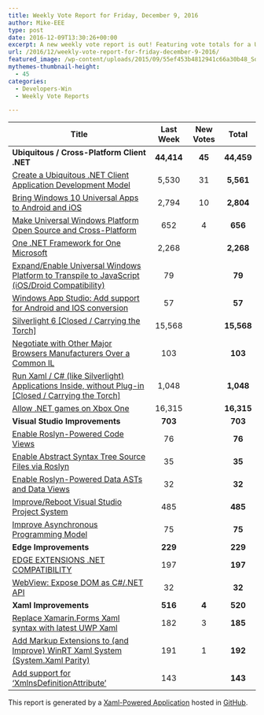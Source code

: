 ```yaml
---
title: Weekly Vote Report for Friday, December 9, 2016
author: Mike-EEE
type: post
date: 2016-12-09T13:30:26+00:00
excerpt: A new weekly vote report is out! Featuring vote totals for a Ubiquitous / Cross-Platform Client .NET (+45 New/44,459 Total), Visual Studio Improvements (+0 New/703 Total), Edge Improvements (+0 New/229 Total), and Xaml Improvements (+4 New/520 Total).
url: /2016/12/weekly-vote-report-for-friday-december-9-2016/
featured_image: /wp-content/uploads/2015/09/55ef453b4812941c66a30b48_Social-Profile-Thick-2561.png
mythemes-thumbnail-height:
  - 45
categories:
  - Developers-Win
  - Weekly Vote Reports

---
```

| Title                                                                                                    | Last Week  |      <span class="new">New Votes</span>      |   Total    |
| -------------------------------------------------------------------------------------------------------- |:----------:|:--------------------------------------------:|:----------:|
| **Ubiquitous / Cross-Platform Client .NET**                                                              | **44,414** | <span class="new"><strong>45</strong></span> | **44,459** |
| [Create a Ubiquitous .NET Client Application Development Model][1]                                       |   5,530    |         <span class="new">31</span>          | **5,561**  |
| [Bring Windows 10 Universal Apps to Android and iOS][2]                                                  |   2,794    |         <span class="new">10</span>          | **2,804**  |
| [Make Universal Windows Platform Open Source and Cross-Platform][3]                                      |    652     |          <span class="new">4</span>          |  **656**   |
| [One .NET Framework for One Microsoft][4]                                                                |   2,268    |          <span class="new"></span>           | **2,268**  |
| [Expand/Enable Universal Windows Platform to Transpile to JavaScript (iOS/Droid Compatibility)][5]       |     79     |          <span class="new"></span>           |   **79**   |
| [Windows App Studio: Add support for Android and IOS conversion][6]                                      |     57     |          <span class="new"></span>           |   **57**   |
| [Silverlight 6 [Closed / Carrying the Torch]][7]                                                         |   15,568   |          <span class="new"></span>           | **15,568** |
| [Negotiate with Other Major Browsers Manufacturers Over a Common IL][8]                                  |    103     |          <span class="new"></span>           |  **103**   |
| [Run Xaml / C# (like Silverlight) Applications Inside, without Plug-in [Closed / Carrying the Torch]][9] |   1,048    |          <span class="new"></span>           | **1,048**  |
| [Allow .NET games on Xbox One][10]                                                                       |   16,315   |          <span class="new"></span>           | **16,315** |
| **Visual Studio Improvements**                                                                           |  **703**   |  <span class="new"><strong></strong></span>  |  **703**   |
| [Enable Roslyn-Powered Code Views][11]                                                                   |     76     |          <span class="new"></span>           |   **76**   |
| [Enable Abstract Syntax Tree Source Files via Roslyn][12]                                                |     35     |          <span class="new"></span>           |   **35**   |
| [Enable Roslyn-Powered Data ASTs and Data Views][13]                                                     |     32     |          <span class="new"></span>           |   **32**   |
| [Improve/Reboot Visual Studio Project System][14]                                                        |    485     |          <span class="new"></span>           |  **485**   |
| [Improve Asynchronous Programming Model][15]                                                             |     75     |          <span class="new"></span>           |   **75**   |
| **Edge Improvements**                                                                                    |  **229**   |  <span class="new"><strong></strong></span>  |  **229**   |
| [EDGE EXTENSIONS .NET COMPATIBILITY][16]                                                                 |    197     |          <span class="new"></span>           |  **197**   |
| [WebView: Expose DOM as C#/.NET API][17]                                                                 |     32     |          <span class="new"></span>           |   **32**   |
| **Xaml Improvements**                                                                                    |  **516**   | <span class="new"><strong>4</strong></span>  |  **520**   |
| [Replace Xamarin.Forms Xaml syntax with latest UWP Xaml][18]                                             |    182     |          <span class="new">3</span>          |  **185**   |
| [Add Markup Extensions to (and Improve) WinRT Xaml System (System.Xaml Parity)][19]                      |    191     |          <span class="new">1</span>          |  **192**   |
| [Add support for &#8216;XmlnsDefinitionAttribute&#8217;][20]                                             |    143     |          <span class="new"></span>           |  **143**   |

This report is generated by a [Xaml-Powered Application][21] hosted in [GitHub][22].

 [1]: http://visualstudio.uservoice.com/forums/121579-visual-studio/suggestions/10027638-create-a-ubiquitous-net-client-application-develo
 [2]: https://visualstudio.uservoice.com/forums/121579-visual-studio-2015/suggestions/8912350-bring-windows-10-universal-apps-to-android-and-ios
 [3]: https://wpdev.uservoice.com/forums/110705-dev-platform/suggestions/7989744-make-universal-windows-platform-open-source-and-cr
 [4]: http://visualstudio.uservoice.com/forums/121579-visual-studio-2015/suggestions/4249140-one-net-framework-for-one-microsoft
 [5]: https://wpdev.uservoice.com/forums/110705-dev-platform/suggestions/7897380-expand-enable-universal-windows-platform-to-transp
 [6]: https://wpdev.uservoice.com/forums/216486-windows-app-studio/suggestions/9550647-add-support-for-andriod-and-ios-conversion
 [7]: http://visualstudio.uservoice.com/forums/121579-visual-studio/suggestions/3556619-silverlight-6
 [8]: https://wpdev.uservoice.com/forums/257854-microsoft-edge-developer/suggestions/11392869-negociate-with-other-major-browsers-maufacturers-o
 [9]: https://wpdev.uservoice.com/forums/257854-microsoft-edge-developer/suggestions/8022150-run-xaml-c-like-silverlight-applications-ins
 [10]: https://visualstudio.uservoice.com/forums/121579-visual-studio-2015/suggestions/4233646-allow-net-games-on-xbox-one
 [11]: http://visualstudio.uservoice.com/forums/121579-visual-studio/suggestions/10020390-enable-roslyn-powered-code-views
 [12]: http://visualstudio.uservoice.com/forums/121579-visual-studio-2015/suggestions/7066885-enable-abstract-syntax-tree-source-files-via-rosly
 [13]: http://visualstudio.uservoice.com/forums/121579-visual-studio/suggestions/10020525-enable-roslyn-powered-data-asts-and-data-views
 [14]: http://visualstudio.uservoice.com/forums/121579-visual-studio/suggestions/9347001-improve-reboot-visual-studio-project-system
 [15]: http://visualstudio.uservoice.com/forums/121579-visual-studio/suggestions/9126493-improve-asynchronous-programming-model
 [16]: https://wpdev.uservoice.com/forums/257854-microsoft-edge-developer/suggestions/9467958-edge-extensions-net-compatibility
 [17]: https://wpdev.uservoice.com/forums/110705-dev-platform/suggestions/9126583-webview-expose-dom-as-c-net-api
 [18]: https://wpdev.uservoice.com/forums/110705-universal-windows-platform/suggestions/13279557-replace-xamarin-forms-xaml-syntax-with-latest-uwp
 [19]: https://wpdev.uservoice.com/forums/110705-dev-platform/suggestions/7232264-add-markup-extensions-to-and-improve-winrt-xaml
 [20]: https://wpdev.uservoice.com/forums/110705-universal-windows-platform/suggestions/9523650-add-support-for-xmlnsdefinitionattribute
 [21]: https://imgflip.com/i/h6ho2
 [22]: https://github.com/DevelopersWin/VoteReporter